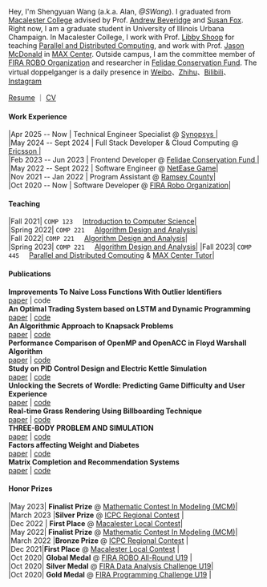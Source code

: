 Hey, I'm Shengyuan Wang (a.k.a. Alan, _@SWang_). I graduated from [Macalester College](https://www.macalester.edu/) advised by Prof. [Andrew Beveridge](https://mathbeveridge.github.io/) and [Susan Fox](https://www.macalester.edu/~fox/). Right now, I am a graduate student in University of Illinois Urbana Champaign. In Macalester College, I work with Prof. [Libby Shoop](https://libbyshoop.webs.com/) for teaching [Parallel and Distributed Computing](https://catalog.macalester.edu/preview_course_nopop.php?catoid=23&coid=119992), and work with Prof. [Jason McDonald](https://www.macalester.edu/mscs/facultystaff/jason-mcdonald/) in [MAX Center](https://www.macalester.edu/max/#/12). Outside campus, I am the committee member of [FIRA ROBO Organization](https://firaworldcup.org/) and researcher in [Felidae Conservation Fund](https://felidaefund.org/). The virtual doppelganger is a daily presence in [Weibo](https://weibo.com/Shengyuan_W)、[Zhihu](https://www.zhihu.com/people/wang-sy-96)、[Bilibili](https://space.bilibili.com/458176225)、[Instagram](https://www.instagram.com/alan_wang0518/)

[Resume](/files/resume.pdf) ｜ [CV](/files/resume.pdf)

#### **Work Experience**

|Apr 2025 -- Now | Technical Engineer Specialist  @ [ Synopsys ](https://www.synopsys.com/)|    
|May 2024 -- Sept 2024 | Full Stack Developer & Cloud Computing  @ [ Ericsson ](https://www.ericsson.com/en)|    
|Feb 2023 -- Jun 2023 | Frontend Developer @ [ Felidae Conservation Fund ](https://felidaefund.org/)|    
|May 2022 -- Sept 2022 | Software Engineer @ [NetEase Game](https://www.neteasegames.com/)|    
|Nov 2021 -- Jan 2022 | Program Assistant @ [Ramsey County](https://www.ramseycounty.us/)|  
|Oct 2020 -- Now | Software Developer @ [FIRA Robo Organization](https://firaworldcup.org/)|

#### **Teaching**

|Fall 2021| `COMP 123` &nbsp; &nbsp; [Introduction to Computer Science](https://catalog.macalester.edu/preview_course_nopop.php?catoid=23&coid=119968)|  
|Spring 2022| `COMP 221` &nbsp; &nbsp; [Algorithm Design and Analysis](https://catalog.macalester.edu/preview_course_nopop.php?catoid=23&coid=119972)|  
|Fall 2022| `COMP 221` &nbsp; &nbsp; [Algorithm Design and Analysis](https://catalog.macalester.edu/preview_course_nopop.php?catoid=23&coid=119972)|  
|Spring 2023| `COMP 221` &nbsp; &nbsp; [Algorithm Design and Analysis](https://catalog.macalester.edu/preview_course_nopop.php?catoid=23&coid=119972)|
|Fall 2023| `COMP 445` &nbsp; &nbsp; [Parallel and Distributed Computing](https://catalog.macalester.edu/preview_course_nopop.php?catoid=23&coid=119992) & [MAX Center Tutor](https://www.macalester.edu/max/#/12)|

#### **Publications**

**Improvements To Naive Loss Functions With Outlier Identifiers**  
[paper](https://ieeexplore.ieee.org/document/9339696) | code  
**An Optimal Trading System based on LSTM and Dynamic Programming**  
[paper](/files/papers/MCM_2022.pdf) | [code](https://github.com/ShengyuanWang/LSTM-Stock-market-Prediction)  
**An Algorithmic Approach to Knapsack Problems**  
[paper](/files/papers/494_Final_Paper.pdf) | [code](https://github.com/ShengyuanWang/KnapSack-Problem-Analysis)  
**Performance Comparison of OpenMP and OpenACC in Floyd Warshall Algorithm**  
[paper](/files/papers/COMP445_Final_Paper.pdf) | [code](https://github.com/ShengyuanWang/Parallel-Analysis-of-Floyd-Warshall-algorithm)  
**Study on PID Control Design and Electric Kettle Simulation**  
[paper](/files/papers/PID_Research.pdf) | [code](https://github.com/ShengyuanWang/PID-Autotune)  
**Unlocking the Secrets of Wordle: Predicting Game Difficulty and User Experience**  
[paper](/files/papers/2320341.pdf) | [code](https://github.com/ShengyuanWang/MCM-2023)  
**Real-time Grass Rendering Using Billboarding Technique**  
[paper](/files/papers/COMP465_Final_Paper.pdf) | [code](https://github.com/ShengyuanWang/Grass-Rendering)  
**THREE-BODY PROBLEM AND SIMULATION**  
[paper](/files/papers/Three_body_project.pdf) | [code](https://github.com/ShengyuanWang/Math312)  
**Factors affecting Weight and Diabetes**  
[paper](/files/papers/stat155.pdf) | [code](/files/papers/FinalReport_RCode.pdf)  
**Matrix Completion and Recommendation Systems**  
[paper](/files/papers/Math_Comp_365_Project_Shengyuan_Wenxuan.pdf) | [code](https://github.com/ShengyuanWang/matrix-completion)

#### **Honor Prizes**

|May 2023| **Finalist Prize** @ [Mathematic Contest In Modeling (MCM)](https://www.contest.comap.com/undergraduate/contests/)|  
|March 2023 |**Silver Prize** @ [ICPC Regional Contest](https://www.icpc.org/) |  
|Dec 2022 | **First Place** @ [Macalester Local Contest](https://www.macalester.edu/mscs/studentopportunities/competitions/)|  
|May 2022| **Finalist Prize** @ [Mathematic Contest In Modeling (MCM)](https://www.contest.comap.com/undergraduate/contests/)|  
|March 2022 |**Bronze Prize** @ [ICPC Regional Contest](https://www.icpc.org/) |  
|Dec 2021|**First Place** @ [Macalester Local Contest](https://www.macalester.edu/mscs/studentopportunities/competitions/) |  
|Oct 2020| **Global Medal** @ [FIRA ROBO All-Round U19](https://firaworldcup.org/leagues/fira-challenges/autonomous-cars/) |  
|Oct 2020| **Silver Medal** @ [FIRA Data Analysis Challenge U19](https://firaworldcup.org/leagues/fira-challenges/autonomous-cars/)|  
|Oct 2020| **Gold Medal** @ [FIRA Programming Challenge U19](https://firaworldcup.org/leagues/fira-challenges/autonomous-cars/) |
